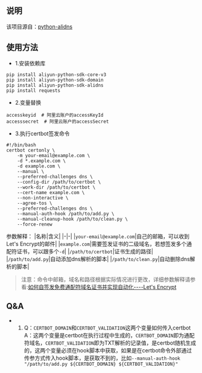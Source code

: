 ## 说明
该项目源自：[python-alidns][1]

## 使用方法
- 1.安装依赖库
```
pip install aliyun-python-sdk-core-v3
pip install aliyun-python-sdk-domain
pip install aliyun-python-sdk-alidns
pip install requests
```

- 2.变量替换
```
accesskeyid  # 阿里云账户的accessKeyId
accesssecret  # 阿里云账户的accessSecret
```

- 3.执行certbot签发命令
```
#!/bin/bash
certbot certonly \
    -m your-email@example.com \
    -d *.example.com \
    -d example.com \
    --manual \
    --preferred-challenges dns \
    --config-dir /path/to/certbot \
    --work-dir /path/to/certbot \
    --cert-name example.com \
    --non-interactive \
    --agree-tos \
    --preferred-challenges dns \
    --manual-auth-hook /path/to/add.py \
    --manual-cleanup-hook /path/to/clean.py \
    --force-renew
```

参数解释：
|名称|含义|
|-|-|
|`your-email@example.com`|自己的邮箱，可以收到Let's Encrypt的邮件|
|`example.com`|需要签发证书的二级域名，若想签发多个通配符证书，可以跟多个`-d`|
|`/path/to/certbot`|证书生成的路径|
|`/path/to/add.py`|自动添加dns解析的脚本|
|`/path/to/clean.py`|自动删除dns解析的脚本|

> 注意：命令中邮箱，域名和路径根据实际情况进行更改，详细参数解释请参看:[如何自签发免费通配符域名证书并实现自动化----Let's Encrypt][2]

## Q&A
- 1. Q：`CERTBOT_DOMAIN`和`CERTBOT_VALIDATION`这两个变量如何传入certbot
A：这两个变量是certbot在执行过程中生成的，`CERTBOT_DOMAIN`即为通配符域名，`CERTBOT_VALIDATION`即为TXT解析的记录值，是certbot随机生成的，这两个变量必须在hook脚本中获取，如果是在certbot命令外部通过传参方式传入hook脚本，是获取不到的，比如`--manual-auth-hook "/path/to/add.py ${CERTBOT_DOMAIN} ${CERTBOT_VALIDATION}"`


[1]: https://github.com/leif160519/python-alidns
[2]: https://github.icu/articles/2023/06/10/1686364528354.html#toc_h1_1
